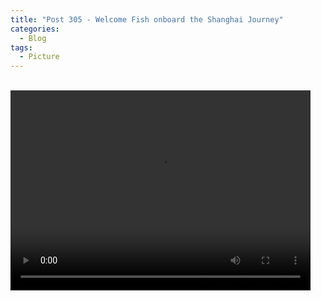 ```yaml
---
title: "Post 305 - Welcome Fish onboard the Shanghai Journey"
categories:
  - Blog
tags:
  - Picture
---
```



<br/>
<video width="480" height="320" controls="controls">
  <source src="https://i.imgur.com/P4TYwKa.mp4" type="video/mp4">
</video>
<br/>
<br/>


<script src="https://utteranc.es/client.js"
        repo="serendipityinlife/serendipityinlife.github.io"
        issue-term="pathname"
        theme="github-light"
        crossorigin="anonymous"
        async>
</script>
